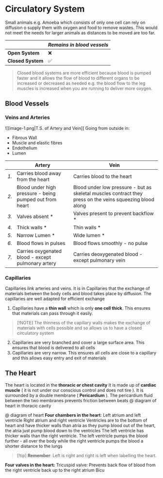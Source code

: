 # Circulatory System
Small animals e.g. Amoeba which consists of only one cell can rely on diffusion o supply them with oxygen and food to remove wastes. This would not meet the needs for larger animals as distances to be moved are too far.

|                   | *Remains in blood vessels* |
| ----------------- | -------------------------- |
| **Open System**   | ❌                          |
| **Closed System** | ✅                          |
>  Closed blood systems are more efficient because blood is pumped faster and it allows the flow of blood to different organs to be increased or decreased as needed e.g. the blood flow to the leg muscles is increased when you are running to deliver more oxygen.

## Blood Vessels
### Veins and Arteries
![[image-1.png|T.S. of Artery and Vein]]
Going from outside in:
- Fibrous Wall
- Muscle and elastic fibres
- Endothelium
- Lumen


|      | **Artery**                                              | **Vein**                                                                                                  |
| ---- | ------------------------------------------------------- | --------------------------------------------------------------------------------------------------------- |
| *1.* | Carries blood away from the heart                       | Carries blood to the heart                                                                                |
| *2.* | Blood under high pressure - being pumped out from heart | Blood under low pressure - but as skeletal muscles contract they press on the veins squeezing blood along |
| *3.* | Valves absent *                                         | Valves present to prevent backflow *                                                                      |
| *4.* | Thick walls *                                           | Thin walls *                                                                                              |
| *5.* | Narrow Lumen *                                          | Wide lumen *                                                                                              |
| *6.* | Blood flows in pulses                                   | Blood flows smoothly - no pulse                                                                           |
| *7.* | Carries oxygenated blood - except pulmonary artery      | Carries deoxygenated blood - except pulmonary vein                                                        |
### Capillaries
Capillaries *link* arteries and veins. It is in Capillaries that the exchange of materials between the body cells and blood takes place by diffusion. The capillaries are well adapted for efficient exchange
1. Capillaries have a **thin wall** which is only **one cell thick**. This ensures that materials can pass through it easily.
>[!NOTE]  The thinness of the capillary walls makes the exchange of materials with cells possible and so allows us to have a closed circulatory system
2. Capillaries are very branched and cover a large surface area. This ensures that blood is delivered to all cells
3. Capillaries are very narrow. This ensures all cells are close to a capillary and this allows easy entry and exit of materials

## The Heart
The heart is located in the **thoracic or chest cavity**
It is made up of **cardiac muscle** ( it is not under our conscious control and does not tire ). It is surrounded by a double membrane ( **Pericardium** ). The pericardium fluid between the two membranes prevents friction between beats
@ diagram of heart in thoracic cavity

@ diagram of heart
**Four chambers in the heart**:
Left atrium and left ventricle
Right atrium and right ventricle
Ventricles are to the bottom of heart and have thicker walls than atria as they pump blood out of the heart, the atria just pump blood down to the ventricles
The left ventricle has thicker walls than the right ventricle. The left ventricle pumps the blood further - all over the body while the right ventricle pumps the blood a shorter distance to the lungs
>[!tip]  **Remember**: Left is right and right is left when labelling the heart.

**Four valves in the heart:**
Tricuspid valve: Prevents back flow of blood from the right ventricle back up to the right atrium
Bicu

